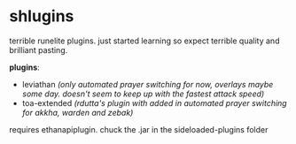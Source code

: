 # shlugins
terrible runelite plugins. just started learning so expect terrible quality and brilliant pasting.

**plugins**:
- leviathan *(only automated prayer switching for now, overlays maybe some day. doesn't seem to keep up with the fastest attack speed)*
- toa-extended *(rdutta's plugin with added in automated prayer switching for akkha, warden and zebak)*

requires ethanapiplugin. chuck the .jar in the sideloaded-plugins folder
